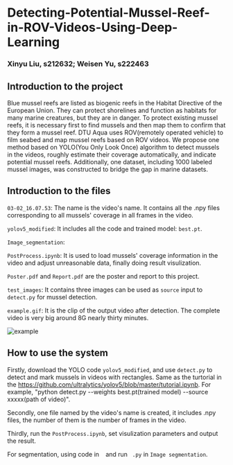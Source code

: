 # Detecting-Potential-Mussel-Reef-in-ROV-Videos-Using-Deep-Learning
### Xinyu Liu, s212632; Weisen Yu, s222463

## Introduction to the project
Blue mussel reefs are listed as biogenic reefs in the Habitat Directive of the European Union. They can protect shorelines and function as habitats for many marine creatures, but they are in danger. To protect existing mussel reefs, it is necessary first to find mussels and then map them to confirm that they form a mussel reef. DTU Aqua uses ROV(remotely operated vehicle) to film seabed and map mussel reefs based on ROV videos. We propose one method based on YOLO(You Only Look Once) algorithm to detect mussels in the videos, roughly estimate their coverage automatically, and indicate potential mussel reefs. Additionally, one dataset, including 1000 labeled mussel images, was constructed to bridge the gap in marine datasets.

## Introduction to the files

`03-02_16.07.53`: The name is the video's name. It contains all the .npy files corresponding to all mussels' coverage in all frames in the video.

`yolov5_modified`: It includes all the code and trained model: `best.pt`.

`Image_segmentation`: 

`PostProcess.ipynb`: It is used to load mussels' coverage information in the video and adjust unreasonable data, finally doing result visulization.

`Poster.pdf` and `Report.pdf` are the poster and report to this project.

`test_images`: It contains three images can be used as `source` input to `detect.py` for mussel detection.

`example.gif`: It is the clip of the output video after detection. The complete video is very big around 8G nearly thirty minutes.

![example](https://github.com/3505473356/Detecting-Potential-Mussel-Reef-in-ROV-Videos-Using-Deep-Learning/blob/main/example.gif)

## How to use the system

Firstly, download the YOLO code `yolov5_modified`, and use `detect.py` to detect and mark mussels in videos with rectangles. Same as the turtorial in the https://github.com/ultralytics/yolov5/blob/master/tutorial.ipynb. For example, "python detect.py --weights best.pt(trained model) --source xxxxx(path of video)".

Secondly, one file named by the video's name is created, it includes .npy files, the number of them is the number of frames in the video.

Thirdly, run the `PostProcess.ipynb`, set visulization parameters and output the result.

For segmentation, using code in ` ` and run ` .py` in `Image segmentation`.

